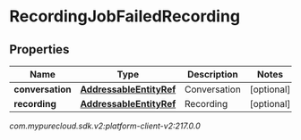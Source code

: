 # RecordingJobFailedRecording


## Properties

| Name | Type | Description | Notes |
| ------------ | ------------- | ------------- | ------------- |
| **conversation** | [**AddressableEntityRef**](AddressableEntityRef) | Conversation |  [optional] |
| **recording** | [**AddressableEntityRef**](AddressableEntityRef) | Recording |  [optional] |




_com.mypurecloud.sdk.v2:platform-client-v2:217.0.0_
